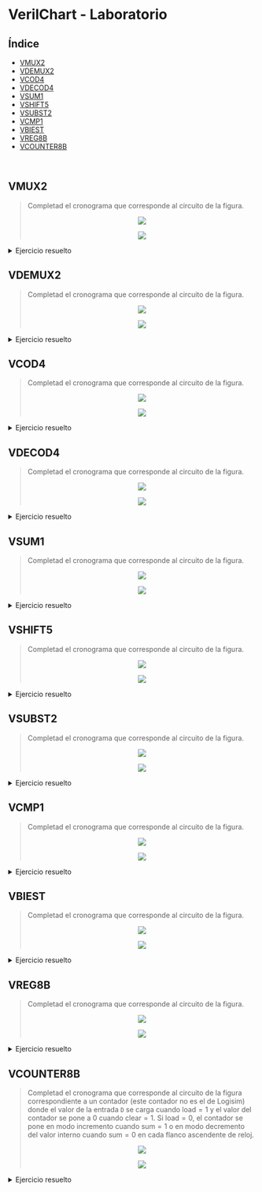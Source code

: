 # VerilChart - Laboratorio

## Índice

- [VMUX2](#vmux2)
- [VDEMUX2](#vdemux2)
- [VCOD4](#vcod4)
- [VDECOD4](#vdecod4)
- [VSUM1](#vsum1)
- [VSHIFT5](#vshift5)
- [VSUBST2](#vsubst2)
- [VCMP1](#vcmp1)
- [VBIEST](#vbiest)
- [VREG8B](#vreg8b)
- [VCOUNTER8B](#vcounter8b)

<br>

## VMUX2

<blockquote>

Completad el cronograma que corresponde al circuito de la figura.

<div align="center">

![](capturas/enunciados/VMUX2.jpg)
</div>

<div align="center">

![](capturas/enunciados/VMUX2-cron.png)
</div>
</blockquote>

<details>
	<summary>Ejercicio resuelto</summary>
	<div align="center">
		<img src="capturas/ejercicios/VMUX2.png">
	</div>
</details>

## VDEMUX2

<blockquote>

Completad el cronograma que corresponde al circuito de la figura.

<div align="center">

![](capturas/enunciados/VDEMUX2.jpg)
</div>

<div align="center">

![](capturas/enunciados/VDEMUX2-cron.png)
</div>
</blockquote>

<details>
	<summary>Ejercicio resuelto</summary>
	<div align="center">
		<img src="capturas/ejercicios/VDEMUX2.png">
	</div>
</details>

## VCOD4

<blockquote>

Completad el cronograma que corresponde al circuito de la figura.

<div align="center">

![](capturas/enunciados/VCOD4.jpg)
</div>

<div align="center">

![](capturas/enunciados/VCOD4-cron.png)
</div>
</blockquote>

<details>
	<summary>Ejercicio resuelto</summary>
	<div align="center">
		<img src="capturas/ejercicios/VCOD4.png">
	</div>
</details>

## VDECOD4

<blockquote>

Completad el cronograma que corresponde al circuito de la figura.

<div align="center">

![](capturas/enunciados/VDECOD4.png)
</div>

<div align="center">

![](capturas/enunciados/VDECOD4-cron.png)
</div>
</blockquote>

<details>
	<summary>Ejercicio resuelto</summary>
	<div align="center">
		<img src="capturas/ejercicios/VDECOD4.png">
	</div>
</details>

## VSUM1

<blockquote>

Completad el cronograma que corresponde al circuito de la figura.

<div align="center">

![](capturas/enunciados/VSUM1.jpg)
</div>

<div align="center">

![](capturas/enunciados/VSUM1-cron.png)
</div>
</blockquote>

<details>
	<summary>Ejercicio resuelto</summary>
	<div align="center">
		<img src="capturas/ejercicios/VSUM1.png">
	</div>
</details>

## VSHIFT5

<blockquote>

Completad el cronograma que corresponde al circuito de la figura.

<div align="center">

![](capturas/enunciados/VSHIFT5.png)
</div>

<div align="center">

![](capturas/enunciados/VSHIFT5-cron.png)
</div>
</blockquote>

<details>
	<summary>Ejercicio resuelto</summary>
	<div align="center">
		<img src="capturas/ejercicios/VSHIFT5.png">
	</div>
</details>

## VSUBST2

<blockquote>

Completad el cronograma que corresponde al circuito de la figura.

<div align="center">

![](capturas/enunciados/VSUBST2.jpg)
</div>

<div align="center">

![](capturas/enunciados/VSUBST2-cron.png)
</div>
</blockquote>

<details>
	<summary>Ejercicio resuelto</summary>
	<div align="center">
		<img src="capturas/ejercicios/VSUBST2.png">
	</div>
</details>

## VCMP1

<blockquote>

Completad el cronograma que corresponde al circuito de la figura.

<div align="center">

![](capturas/enunciados/VCMP1.png)
</div>

<div align="center">

![](capturas/enunciados/VCMP1-cron.png)
</div>
</blockquote>

<details>
	<summary>Ejercicio resuelto</summary>
	<div align="center">
		<img src="capturas/ejercicios/VCMP1.png">
	</div>
</details>

## VBIEST

<blockquote>

Completad el cronograma que corresponde al circuito de la figura.

<div align="center">

![](capturas/enunciados/VBIEST.png)
</div>

<div align="center">

![](capturas/enunciados/VBIEST-cron.png)
</div>
</blockquote>

<details>
	<summary>Ejercicio resuelto</summary>
	<div align="center">
		<img src="capturas/ejercicios/VBIEST.png">
	</div>
</details>

## VREG8B

<blockquote>

Completad el cronograma que corresponde al circuito de la figura.

<div align="center">

![](capturas/enunciados/VREG8B.png)
</div>

<div align="center">

![](capturas/enunciados/VREG8B-cron.png)
</div>
</blockquote>

<details>
	<summary>Ejercicio resuelto</summary>
	<div align="center">
		<img src="capturas/ejercicios/VREG8B.png">
	</div>
</details>

## VCOUNTER8B

<blockquote>

Completad el cronograma que corresponde al circuito de la figura correspondiente a un contador (este contador no es el de Logisim) donde el valor de la entrada `D` se carga cuando $\text{load} = 1$ y el valor del contador se pone a 0 cuando $\text{clear} = 1$. Si $\text{load} = 0$, el contador se pone en modo incremento cuando $\text{sum} = 1$ o en modo decremento del valor interno cuando $\text{sum} = 0$ en cada flanco ascendente de reloj.

<div align="center">

![](capturas/enunciados/VCOUNTER8B.png)
</div>

<div align="center">

![](capturas/enunciados/VCOUNTER8B-cron.png)
</div>
</blockquote>

<details>
	<summary>Ejercicio resuelto</summary>
	<div align="center">
		<img src="capturas/ejercicios/VCOUNTER8B.png">
	</div>
</details>
